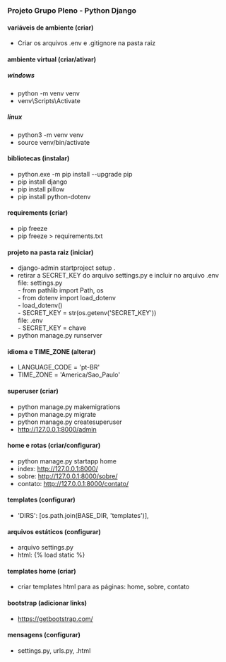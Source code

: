 ### Projeto Grupo Pleno - Python Django


#### variáveis de ambiente (criar)
- Criar os arquivos .env e .gitignore na pasta raiz

#### ambiente virtual (criar/ativar)
##### windows
- python -m venv venv
- venv\Scripts\Activate

##### linux
- python3 -m venv venv
- source venv/bin/activate

#### bibliotecas (instalar)
- python.exe -m pip install --upgrade pip
- pip install django
- pip install pillow
- pip install python-dotenv

#### requirements (criar)
- pip freeze
- pip freeze > requirements.txt

#### projeto na pasta raiz (iniciar)
- django-admin startproject setup .
- retirar a SECRET_KEY do arquivo settings.py e incluir no arquivo .env<br>
    file: settings.py<br>
        - from pathlib import Path, os<br>
        - from dotenv import load_dotenv<br>
        - load_dotenv()<br>
        - SECRET_KEY = str(os.getenv('SECRET_KEY'))<br>
    file: .env<br>
        - SECRET_KEY = chave<br>
- python manage.py runserver

#### idioma e TIME_ZONE (alterar)
- LANGUAGE_CODE = 'pt-BR'
- TIME_ZONE = 'America/Sao_Paulo'

#### superuser (criar)
- python manage.py makemigrations
- python manage.py migrate
- python manage.py createsuperuser
- http://127.0.0.1:8000/admin

#### home e rotas (criar/configurar)
- python manage.py startapp home
- index: http://127.0.0.1:8000/
- sobre: http://127.0.0.1:8000/sobre/
- contato: http://127.0.0.1:8000/contato/

#### templates (configurar)
- 'DIRS': [os.path.join(BASE_DIR, 'templates')],

#### arquivos estáticos (configurar)
- arquivo settings.py
- html: {% load static %}

#### templates home (criar)
- criar templates html para as páginas: home, sobre, contato

#### bootstrap (adicionar links)
- https://getbootstrap.com/

#### mensagens (configurar)
- settings.py, urls.py, .html
